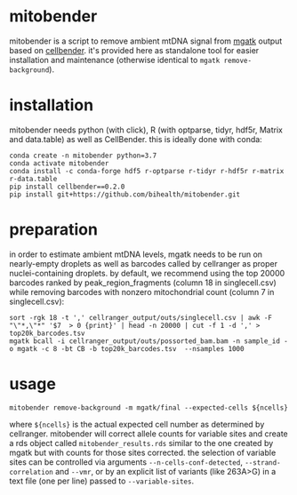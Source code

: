 # mitobender

mitobender is a script to remove ambient mtDNA signal from [mgatk](github.com/caleblareau/mgatk) output based on [cellbender](github.com/broadinstitute/CellBender). it's provided here as 
standalone tool for easier installation and maintenance (otherwise identical to `mgatk remove-background`).

# installation

mitobender needs python (with click), R (with optparse, tidyr, hdf5r, Matrix and data.table) as well as CellBender. this is ideally done with conda:

```
conda create -n mitobender python=3.7
conda activate mitobender
conda install -c conda-forge hdf5 r-optparse r-tidyr r-hdf5r r-matrix r-data.table
pip install cellbender==0.2.0
pip install git+https://github.com/bihealth/mitobender.git
```

# preparation

in order to estimate ambient mtDNA levels, mgatk needs to be run on nearly-empty droplets as well as barcodes called by cellranger as proper nuclei-containing droplets. by default, we recommend using the top 20000 barcodes ranked by peak_region_fragments (column 18 in singlecell.csv) while removing barcodes with nonzero mitochondrial count (column 7 in singlecell.csv):

```
sort -rgk 18 -t ',' cellranger_output/outs/singlecell.csv | awk -F "\"*,\"*" '$7  > 0 {print}' | head -n 20000 | cut -f 1 -d ',' > top20k_barcodes.tsv
mgatk bcall -i cellranger_output/outs/possorted_bam.bam -n sample_id -o mgatk -c 8 -bt CB -b top20k_barcodes.tsv  --nsamples 1000
```

# usage

```
mitobender remove-background -m mgatk/final --expected-cells ${ncells}
```

where `${ncells}` is the actual expected cell number as determined by cellranger. mitobender will correct allele counts for variable sites and create a rds object called `mitobender_results.rds` similar to the one created by mgatk but with counts for those sites corrected. the selection of variable sites can be controlled via arguments `--n-cells-conf-detected`, `--strand-correlation` and `--vmr`, or by an explicit list of variants (like 263A>G) in a text file (one per line) passed to `--variable-sites`.

